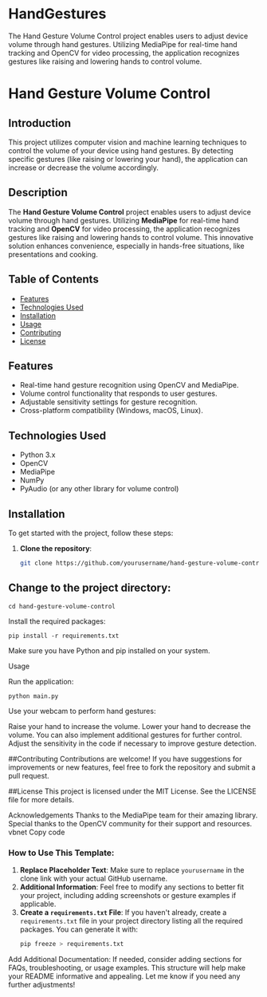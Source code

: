 # HandGestures
The Hand Gesture Volume Control project enables users to adjust device volume through hand gestures. Utilizing MediaPipe for real-time hand tracking and OpenCV for video processing, the application recognizes gestures like raising and lowering hands to control volume. 

# Hand Gesture Volume Control

## Introduction
This project utilizes computer vision and machine learning techniques to control the volume of your device using hand gestures. By detecting specific gestures (like raising or lowering your hand), the application can increase or decrease the volume accordingly.

## Description
The **Hand Gesture Volume Control** project enables users to adjust device volume through hand gestures. Utilizing **MediaPipe** for real-time hand tracking and **OpenCV** for video processing, the application recognizes gestures like raising and lowering hands to control volume. This innovative solution enhances convenience, especially in hands-free situations, like presentations and cooking.

## Table of Contents
- [Features](#features)
- [Technologies Used](#technologies-used)
- [Installation](#installation)
- [Usage](#usage)
- [Contributing](#contributing)
- [License](#license)

## Features
- Real-time hand gesture recognition using OpenCV and MediaPipe.
- Volume control functionality that responds to user gestures.
- Adjustable sensitivity settings for gesture recognition.
- Cross-platform compatibility (Windows, macOS, Linux).

## Technologies Used
- Python 3.x
- OpenCV
- MediaPipe
- NumPy
- PyAudio (or any other library for volume control)

## Installation
To get started with the project, follow these steps:

1. **Clone the repository**:
   ```bash
   git clone https://github.com/yourusername/hand-gesture-volume-control.git

  ## Change to the project directory:

    cd hand-gesture-volume-control

   Install the required packages:


    pip install -r requirements.txt
Make sure you have Python and pip installed on your system.

Usage

  Run the application:

    python main.py
Use your webcam to perform hand gestures:

Raise your hand to increase the volume.
Lower your hand to decrease the volume.
You can also implement additional gestures for further control.
Adjust the sensitivity in the code if necessary to improve gesture detection.

##Contributing
Contributions are welcome! If you have suggestions for improvements or new features, feel free to fork the repository and submit a pull request.

##License
This project is licensed under the MIT License. See the LICENSE file for more details.

Acknowledgements
Thanks to the MediaPipe team for their amazing library.
Special thanks to the OpenCV community for their support and resources.
vbnet
Copy code

### How to Use This Template:
1. **Replace Placeholder Text**: Make sure to replace `yourusername` in the clone link with your actual GitHub username.
2. **Additional Information**: Feel free to modify any sections to better fit your project, including adding screenshots or gesture examples if applicable.
3. **Create a `requirements.txt` File**: If you haven't already, create a `requirements.txt` file in your project directory listing all the required packages. You can generate it with:
   ```bash
   pip freeze > requirements.txt
Add Additional Documentation: If needed, consider adding sections for FAQs, troubleshooting, or usage examples.
This structure will help make your README informative and appealing. Let me know if you need any further adjustments! 
